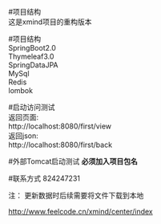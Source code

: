 #项目结构  
这是xmind项目的重构版本

#项目结构  
SpringBoot2.0  
Thymeleaf3.0  
SpringDataJPA  
MySql  
Redis  
lombok  

#启动访问测试  
返回页面:   
http://localhost:8080/first/view  
返回json:   
http://localhost:8080/first/back

#外部Tomcat启动测试
**必须加入项目包名**  

#联系方式
824247231

注：
更新数据时后续需要将文件下载到本地

http://www.feelcode.cn/xmind/center/index